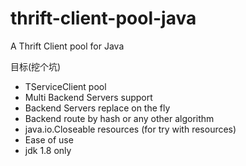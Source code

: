 thrift-client-pool-java
=======================

A Thrift Client pool for Java

目标(挖个坑)

* TServiceClient pool
* Multi Backend Servers support
* Backend Servers replace on the fly
* Backend route by hash or any other algorithm
* java.io.Closeable resources (for try with resources)
* Ease of use
* jdk 1.8 only
